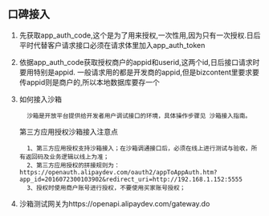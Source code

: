 ## 口碑接入
1. 先获取app_auth_code,这个是为了用来授权,一次性用,因为只有一次授权.日后平时代替客户请求接口必须在请求体里加入app_auth_token
2. 依据app_auth_code获取授权商户的appid和userid,这两个id,日后接口请求时要用特别是appid. 一般请求用的都是开发商的appid,但是bizcontent里要求要传appid则是商户的,所以本地数据库要存一个
3. 如何接入沙箱
 
         沙箱是开放平台提供给开发者用户调试接口的环境，具体操作步骤见 沙箱接入指南。
   第三方应用授权沙箱接入注意点
   
         1、第三方应用授权支持沙箱接入；在沙箱调通接口后，必须在线上进行测试与验收，所有返回码及业务逻辑以线上为准；
         2、第三方应用授权的拼接规则为：https://openauth.alipaydev.com/oauth2/appToAppAuth.htm?app_id=2016072300103902&redirect_uri=http://192.168.1.152:5555
         3、授权时使用商户账号进行授权，不要使用买家账号授权；
4. 沙箱测试网关为https://openapi.alipaydev.com/gateway.do